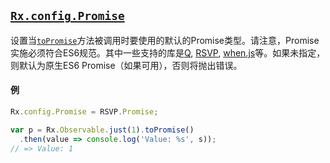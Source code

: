 ## [`Rx.config.Promise`]()

设置当[`toPromise`](../observable/observable_instance_methods/topromise.html)方法被调用时要使用的默认的Promise类型。请注意，Promise实施必须符合ES6规范。其中一些支持的库是[Q](https://github.com/kriskowal/q), [RSVP](https://github.com/tildeio/rsvp.js), [when.js](https://github.com/cujojs/when)等。如果未指定，则默认为原生ES6 Promise（如果可用），否则将抛出错误。

#### 例

```js
Rx.config.Promise = RSVP.Promise;

var p = Rx.Observable.just(1).toPromise()
  .then(value => console.log('Value: %s', s));
// => Value: 1
```
